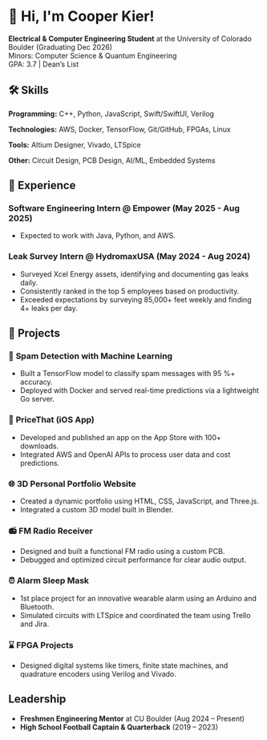 # 👋 Hi, I'm Cooper Kier!  

**Electrical & Computer Engineering Student** at the University of Colorado Boulder (Graduating Dec 2026)  
Minors: Computer Science & Quantum Engineering  
GPA: 3.7 | Dean’s List  
 
## 🛠 Skills  
**Programming:** C++, Python, JavaScript, Swift/SwiftUI, Verilog  

**Technologies:** AWS, Docker, TensorFlow, Git/GitHub, FPGAs, Linux  

**Tools:** Altium Designer, Vivado, LTSpice  

**Other:** Circuit Design, PCB Design, AI/ML, Embedded Systems  

## 💼 Experience  
### **Software Engineering Intern** @ Empower (May 2025 - Aug 2025)  
- Expected to work with Java, Python, and AWS.  

### **Leak Survey Intern** @ HydromaxUSA (May 2024 - Aug 2024)  
- Surveyed Xcel Energy assets, identifying and documenting gas leaks daily.  
- Consistently ranked in the top 5 employees based on productivity.  
- Exceeded expectations by surveying 85,000+ feet weekly and finding 4+ leaks per day.  

## 🧠 Projects  
### 📨 **Spam Detection with Machine Learning**  
- Built a TensorFlow model to classify spam messages with 95 %+ accuracy.  
- Deployed with Docker and served real-time predictions via a lightweight Go server.  

### 📱 **PriceThat (iOS App)**  
- Developed and published an app on the App Store with 100+ downloads.  
- Integrated AWS and OpenAI APIs to process user data and cost predictions.  

### 🌐 **3D Personal Portfolio Website**  
- Created a dynamic portfolio using HTML, CSS, JavaScript, and Three.js.  
- Integrated a custom 3D model built in Blender.  

### 📻 **FM Radio Receiver**  
- Designed and built a functional FM radio using a custom PCB.  
- Debugged and optimized circuit performance for clear audio output.  

### ⏰ **Alarm Sleep Mask**  
- 1st place project for an innovative wearable alarm using an Arduino and Bluetooth.  
- Simulated circuits with LTSpice and coordinated the team using Trello and Jira.  

### ⌛ **FPGA Projects**  
- Designed digital systems like timers, finite state machines, and quadrature encoders using Verilog and Vivado.  

## Leadership  
- **Freshmen Engineering Mentor** at CU Boulder (Aug 2024 – Present)  
- **High School Football Captain & Quarterback** (2019 – 2023) 
